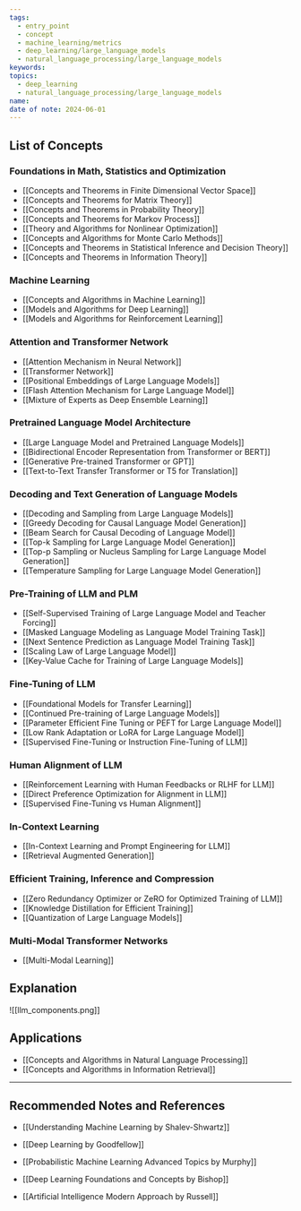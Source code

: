 ```yaml
---
tags:
  - entry_point
  - concept
  - machine_learning/metrics
  - deep_learning/large_language_models
  - natural_language_processing/large_language_models
keywords: 
topics:
  - deep_learning
  - natural_language_processing/large_language_models
name: 
date of note: 2024-06-01
---
```


## List of Concepts

### Foundations in Math, Statistics and Optimization

- [[Concepts and Theorems in Finite Dimensional Vector Space]]
- [[Concepts and Theorems for Matrix Theory]]
- [[Concepts and Theorems in Probability Theory]]
- [[Concepts and Theorems for Markov Process]]
- [[Theory and Algorithms for Nonlinear Optimization]]
- [[Concepts and Algorithms for Monte Carlo Methods]]
- [[Concepts and Theorems in Statistical Inference and Decision Theory]]
- [[Concepts and Theorems in Information Theory]]

### Machine Learning

- [[Concepts and Algorithms in Machine Learning]]
- [[Models and Algorithms for Deep Learning]]
- [[Models and Algorithms for Reinforcement Learning]]

### Attention and Transformer Network

- [[Attention Mechanism in Neural Network]]
- [[Transformer Network]]
- [[Positional Embeddings of Large Language Models]]
- [[Flash Attention Mechanism for Large Language Model]]
- [[Mixture of Experts as Deep Ensemble Learning]]

### Pretrained Language Model Architecture

- [[Large Language Model and Pretrained Language Models]]
- [[Bidirectional Encoder Representation from Transformer or BERT]]
- [[Generative Pre-trained Transformer or GPT]]
- [[Text-to-Text Transfer Transformer or T5 for Translation]]

### Decoding and Text Generation of Language Models

- [[Decoding and Sampling from Large Language Models]]
- [[Greedy Decoding for Causal Language Model Generation]]
- [[Beam Search for Causal Decoding of Language Model]]
- [[Top-k Sampling for Large Language Model Generation]]
- [[Top-p Sampling or Nucleus Sampling for Large Language Model Generation]]
- [[Temperature Sampling for Large Language Model Generation]]

### Pre-Training of LLM and PLM

- [[Self-Supervised Training of Large Language Model and Teacher Forcing]]
- [[Masked Language Modeling as Language Model Training Task]]
- [[Next Sentence Prediction as Language Model Training Task]]
- [[Scaling Law of Large Language Model]]
- [[Key-Value Cache for Training of Large Language Models]]

### Fine-Tuning of LLM

- [[Foundational Models for Transfer Learning]]
- [[Continued Pre-training of Large Language Models]]
- [[Parameter Efficient Fine Tuning or PEFT for Large Language Model]]
- [[Low Rank Adaptation or LoRA for Large Language Model]]
- [[Supervised Fine-Tuning or Instruction Fine-Tuning of LLM]]

### Human Alignment of LLM

- [[Reinforcement Learning with Human Feedbacks or RLHF for LLM]]
- [[Direct Preference Optimization for Alignment in LLM]]
- [[Supervised Fine-Tuning vs Human Alignment]]

### In-Context Learning

- [[In-Context Learning and Prompt Engineering for LLM]]
- [[Retrieval Augmented Generation]]

### Efficient Training, Inference and Compression

- [[Zero Redundancy Optimizer or ZeRO for Optimized Training of LLM]]
- [[Knowledge Distillation for Efficient Training]]
- [[Quantization of Large Language Models]]

### Multi-Modal Transformer Networks

- [[Multi-Modal Learning]]


## Explanation

![[llm_components.png]]

## Applications

- [[Concepts and Algorithms in Natural Language Processing]]
- [[Concepts and Algorithms in Information Retrieval]]



-----------
##  Recommended Notes and References

- [[Understanding Machine Learning by Shalev-Shwartz]]


- [[Deep Learning by Goodfellow]]
- [[Probabilistic Machine Learning Advanced Topics by Murphy]]
- [[Deep Learning Foundations and Concepts by Bishop]]

- [[Artificial Intelligence Modern Approach by Russell]]


